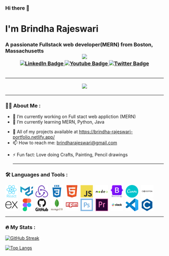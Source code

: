 ### Hi there 👋

<h1>I'm Brindha Rajeswari</h1>
<h3> A passionate Fullstack web developer(MERN) from Boston, Massachusetts
<div id="header" align="center">
  <img src="https://i.ibb.co/qJj3hds/Untitled-design-2.png" width="330"/>
</div>
<div id="badges" align="center">
<a href="https://www.linkedin.com/in/brindha-rajeswari-1294ab26b/">
  <img src="https://img.shields.io/badge/LinkedIn-blue?style=for-the-badge&logo=linkedin&logoColor=white" alt="LinkedIn Badge"/>
  </a>
  <a href="https://www.youtube.com/@CraftswithToddler">
  <img src="https://img.shields.io/badge/YouTube-red?style=for-the-badge&logo=youtube&logoColor=white" alt="Youtube Badge"/>
  </a>
  <a href="https://twitter.com/craftswtoddler">
  <img src="https://img.shields.io/badge/Twitter-blue?style=for-the-badge&logo=twitter&logoColor=white" alt="Twitter Badge"/>
  </a>
  <br>
  <img src="https://komarev.com/ghpvc/?username=brindharajeswari&style=flat-square&color=blue" alt=""/>

</div>

---
<div align="center">
  <img src="https://i.ibb.co/DkhrfMC/Banner.png"/>
</div> 

---

### :woman_technologist: About Me :

- 🔭 I’m currently working on Full stact web appliction (MERN)
- 🌱 I’m currently learning MERN, Python, Java
<!-- - 👯 I’m looking to collaborate on ...
- 🤔 I’m looking for help with ... -->
- 💬 All of my projects available at https://brindha-rajeswari-portfolio.netlify.app/
- 📫 How to reach me: brindharajeswari@gmail.com
<!-- - 😄 Pronouns: ... -->
- ⚡ Fun fact: Love doing Crafts, Painting, Pencil drawings
  
  ---

### :hammer_and_wrench: Languages and Tools :
  
  <div>
<!--   <img src="https://github.com/devicons/devicon/blob/master/icons/java/java-original-wordmark.svg" title="Java" alt="Java" width="40" height="40"/>&nbsp; -->
  <img src="https://github.com/devicons/devicon/blob/master/icons/react/react-original-wordmark.svg" title="React" alt="React" width="40" height="40"/>&nbsp;
<!--   <img src="https://github.com/devicons/devicon/blob/master/icons/spring/spring-original-wordmark.svg" title="Spring" alt="Spring" width="40" height="40"/>&nbsp; -->
  <img src="https://github.com/devicons/devicon/blob/master/icons/materialui/materialui-original.svg" title="Material UI" alt="Material UI" width="40" height="40"/>&nbsp;
<!--   <img src="https://github.com/devicons/devicon/blob/master/icons/flutter/flutter-original.svg" title="Flutter" alt="Flutter" width="40" height="40"/>&nbsp; -->
  <img src="https://github.com/devicons/devicon/blob/master/icons/redux/redux-original.svg" title="Redux" alt="Redux " width="40" height="40"/>&nbsp;
  <img src="https://github.com/devicons/devicon/blob/master/icons/css3/css3-plain-wordmark.svg"  title="CSS3" alt="CSS" width="40" height="40"/>&nbsp;
  <img src="https://github.com/devicons/devicon/blob/master/icons/html5/html5-original.svg" title="HTML5" alt="HTML" width="40" height="40"/>&nbsp;
  <img src="https://github.com/devicons/devicon/blob/master/icons/javascript/javascript-original.svg" title="JavaScript" alt="JavaScript" width="40" height="40"/>&nbsp;
<!--   <img src="https://github.com/devicons/devicon/blob/master/icons/firebase/firebase-plain-wordmark.svg" title="Firebase" alt="Firebase" width="40" height="40"/>&nbsp; -->
<!--   <img src="https://github.com/devicons/devicon/blob/master/icons/gatsby/gatsby-original.svg" title="Gatsby"  alt="Gatsby" width="40" height="40"/>&nbsp; -->
<!--   <img src="https://github.com/devicons/devicon/blob/master/icons/mysql/mysql-original-wordmark.svg" title="MySQL"  alt="MySQL" width="40" height="40"/>&nbsp; -->
  <img src="https://github.com/devicons/devicon/blob/master/icons/nodejs/nodejs-original-wordmark.svg" title="NodeJS" alt="NodeJS" width="40" height="40"/>&nbsp;
<!--   <img src="https://github.com/devicons/devicon/blob/master/icons/amazonwebservices/amazonwebservices-plain-wordmark.svg" title="AWS" alt="AWS" width="40" height="40"/>&nbsp;
  <img src="https://github.com/devicons/devicon/blob/master/icons/git/git-original-wordmark.svg" title="Git" **alt="Git" width="40" height="40"/> -->
    <img src="https://github.com/devicons/devicon/blob/master/icons/bootstrap/bootstrap-original-wordmark.svg" title="bootstarp" width="40" height="40"/>&nbsp;
    <img src="https://github.com/devicons/devicon/blob/master/icons/canva/canva-original.svg" title="canva" width="40" height="40"/>&nbsp;
    <img src="https://github.com/devicons/devicon/blob/master/icons/codepen/codepen-original-wordmark.svg" title="codepen" width="40" height="40"/>&nbsp;
    <img src="https://github.com/devicons/devicon/blob/master/icons/express/express-original.svg" title="express" width="40" height="40"/>&nbsp;
    <img src="https://github.com/devicons/devicon/blob/master/icons/figma/figma-original.svg" title="figma" width="40" height="40"/>&nbsp;
    <img src="https://github.com/devicons/devicon/blob/master/icons/github/github-original-wordmark.svg" title="github" width="40" height="40"/>&nbsp;
    <img src="https://github.com/devicons/devicon/blob/master/icons/mongodb/mongodb-original-wordmark.svg" title="mongo" width="40" height="40"/>&nbsp;
    <img src="https://github.com/devicons/devicon/blob/master/icons/npm/npm-original-wordmark.svg" title="npm" width="40" height="40"/>&nbsp;
    <img src="https://github.com/devicons/devicon/blob/master/icons/photoshop/photoshop-line.svg" title="photoshop" width="40" height="40"/>&nbsp;
     <img src="https://github.com/devicons/devicon/blob/master/icons/premierepro/premierepro-original.svg" title="pro" width="40" height="40"/>&nbsp;
     <img src="https://github.com/devicons/devicon/blob/master/icons/slack/slack-original-wordmark.svg" title="slack" width="40" height="40"/>&nbsp;
     <img src="https://github.com/devicons/devicon/blob/master/icons/vscode/vscode-original.svg" title="vscode" width="40" height="40"/>&nbsp;
     <img src="https://github.com/devicons/devicon/blob/master/icons/c/c-plain.svg" title="c" width="40" height="40"/>&nbsp;
<!--      <img src="https://github.com/devicons/devicon/blob/master/icons/photoshop/photoshop-line.svg" title="photoshop" width="40" height="40"/>&nbsp; -->
</div>

  ---

### :fire: My Stats :
  
[![GitHub Streak](http://github-readme-streak-stats.herokuapp.com?user=brindharajeswari&theme=dark&background=000000)](https://git.io/streak-stats)
  
  [![Top Langs](https://github-readme-stats.vercel.app/api/top-langs/?username=brindharajeswari&layout=compact&theme=vision-friendly-dark)](https://github.com/anuraghazra/github-readme-stats)


